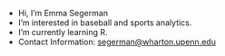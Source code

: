 - Hi, I’m Emma Segerman
- I’m interested in baseball and sports analytics.
- I’m currently learning R.
- Contact Information: segerman@wharton.upenn.edu
